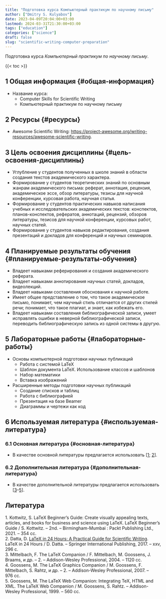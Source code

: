 ```yaml
---
title: "Подготовка курса Компьютерный практикум по научному письму"
author: ["Dmitry S. Kulyabov"]
date: 2023-04-09T20:04:00+03:00
lastmod: 2024-03-31T21:30:00+03:00
tags: ["education"]
categories: ["science"]
draft: false
slug: "scientific-writing-computer-preparation"
---
```


Подготовка курса _Компьютерный практикум по научному письму_.

<!--more-->

{{< toc >}}


## <span class="section-num">1</span> Общая информация {#общая-информация}

-   Название курса:
    -   Computer Skills for Scientific Writing
    -   Компьютерный практикум по научному письму


## <span class="section-num">2</span> Ресурсы {#ресурсы}

-   Awesome Scientific Writing: <https://project-awesome.org/writing-resources/awesome-scientific-writing>.


## <span class="section-num">3</span> Цель освоения дисциплины {#цель-освоения-дисциплины}

-   Углубление у студентов полученных в школе знаний в области создания текстов академического характера.
-   Формирование у студентов теоретических знаний по основным жанрам академического письма: реферат, аннотация, рецензия, академическое эссе, обзор литературы, тезисы для научной конференции, курсовая работа, научная статья.
-   Формирование у студентов практических навыков написания учебных и исследовательских академических текстов: конспектов, планов-конспектов, рефератов, аннотаций, рецензий, обзоров литературы, тезисов для научной конференции, курсовых работ, научных статей.
-   Формирование у студентов навыков редактирования, создания презентаций и докладов для конференций и научных семинаров.


## <span class="section-num">4</span> Планируемые результаты обучения {#планируемые-результаты-обучения}

-   Владеет навыками реферирования и создания академического реферата.
-   Владеет навыками аннотирования научных статей, докладов, видеолекций.
-   Владеет навыками составления обоснования к научной работе.
-   Имеет общее представление о том, что такое академическое письмо, понимает, чем научный стиль отличается от других стилей речи; понимает, что такое плагиат, и знает, как избежать его.
-   Владеет навыками составления библиографической записи, умеет исправлять ошибки в неверной библиографической записи, переводить библиографическую запись из одной системы в другую.


## <span class="section-num">5</span> Лабораторные работы {#лабораторные-работы}

-   Основы компьютерной подготовки научных публикаций
    -   Работа с системой LaTeX
    -   Шаблон документа LaTeX. Использование классов и шаблонов
    -   Набор математики
    -   Вставка изображений
-   Расширенные методы подготовки научных публикаций
    -   Создание списков и таблиц
    -   Работа с библиографией
    -   Презентация на базе Beamer
    -   Диаграммы и чертежи как код


## <span class="section-num">6</span> Используемая литература {#используемая-литература}


### <span class="section-num">6.1</span> Основная литература {#основная-литература}

-   В качестве основной литературы предлагается использовать [<a href="#citeproc_bib_item_1">1</a>; <a href="#citeproc_bib_item_2">2</a>].


### <span class="section-num">6.2</span> Дополнительная литература {#дополнительная-литература}

-   В качестве дополнительной литературы предлагается использовать [<a href="#citeproc_bib_item_3">3</a>–<a href="#citeproc_bib_item_5">5</a>].

## Литература

<div class="csl-bib-body">
  <div class="csl-entry"><a id="citeproc_bib_item_1"></a>1.	Kottwitz, S. LaTeX Beginner’s Guide: Create visually appealing texts, articles, and books for business and science using LaTeX. LaTeX Beginner’s Guide / S. Kottwitz. – 2nd. – Birmingham-Mumbai : Packt Publishing Ltd., 2021. – 354 сс.</div>
  <div class="csl-entry"><a id="citeproc_bib_item_2"></a>2.	Datta, D. <a href="https://doi.org/10.1007/978-3-319-47831-9">LaTeX in 24 Hours: A Practical Guide for Scientific Writing</a>. LaTeX in 24 Hours / D. Datta. – Springer International Publishing, 2017. – xxv, 296 с.</div>
  <div class="csl-entry"><a id="citeproc_bib_item_3"></a>3.	Mittelbach, F. The LaTeX Companion / F. Mittelbach, M. Goossens, J. Braams, и др. – 2. – Addison-Wesley Professional, 2004. – 1120 сс.</div>
  <div class="csl-entry"><a id="citeproc_bib_item_4"></a>4.	Goossens, M. The LaTeX Graphics Companion / M. Goossens, F. Mittelbach, S. Rahtz, и др. – 2. – Addison-Wesley Professional, 2007. – 976 сс.</div>
  <div class="csl-entry"><a id="citeproc_bib_item_5"></a>5.	Goossens, M. The LaTeX Web Companion: Integrating TeX, HTML and XML. The LaTeX Web Companion / M. Goossens, S. Rahtz. – Addison-Wesley Professional, 1999. – 560 сс.</div>
</div>

